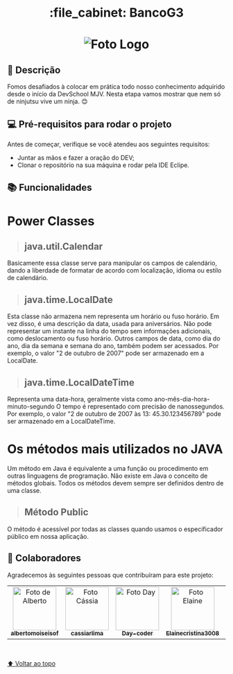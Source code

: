 <h1 align="center">:file_cabinet: BancoG3 </h1>

<h1 align="center">
<img src="https://avatars.githubusercontent.com/u/96503834?s=400&u=36e31442c7bb4373cee92c18f0284266656a8a4f&v=4"  alt="Foto Logo"/><br>
  </div>


  
 ## :memo: Descrição
Fomos desafiados à colocar em prática todo nosso conhecimento adquirido desde o início da DevSchool MJV. Nesta etapa vamos mostrar que nem só de ninjutsu vive um ninja. 😊

## 💻 Pré-requisitos para rodar o projeto

Antes de começar, verifique se você atendeu aos seguintes requisitos:
<!---Adicionar, duplicar ou remover conforme necessário--->
* Juntar as mãos e fazer a oração do DEV; 
* Clonar o repositório na sua máquina e rodar pela IDE Eclipe.

## :books: Funcionalidades
  # **Power Classes**

>## java.util.Calendar
Basicamente essa classe serve para manipular os campos de calendário, dando a liberdade de formatar de acordo com localização, idioma ou estilo de calendário.

>## java.time.LocalDate
Esta classe não armazena nem representa um horário ou fuso horário. Em vez disso, é uma descrição da data, usada para aniversários. Não pode representar um instante na linha do tempo sem informações adicionais, como deslocamento ou fuso horário. Outros campos de data, como dia do ano, dia da semana e semana do ano, também podem ser acessados. Por exemplo, o valor "2 de outubro de 2007" pode ser armazenado em a LocalDate.

>## java.time.LocalDateTime
Representa uma data-hora, geralmente vista como ano-mês-dia-hora-minuto-segundo O tempo é representado com precisão de nanossegundos. Por exemplo, o valor "2 de outubro de 2007 às 13: 45.30.123456789" pode ser armazenado em a LocalDateTime.

# **Os métodos mais utilizados no JAVA**
Um método em Java é equivalente a uma função ou procedimento em outras linguagens de programação. Não existe em Java o conceito de métodos globais. Todos os métodos devem sempre ser definidos dentro de uma classe.

>## Método Public
O método é acessível por todas as classes quando usamos o especificador público em nossa aplicação.
<br>

## 🤝 Colaboradores

Agradecemos às seguintes pessoas que contribuíram para este projeto:

<table>
  <tr>
    <td align="center">
      <a href="https://github.com/albertomoiseisof">
        <img src="https://avatars.githubusercontent.com/u/96124902?v=4" width="100px;" height="100px" alt="Foto de Alberto"/><br>
        <sub>
          <b>albertomoiseisof</b>
        </sub>
      </a>
    </td>
    <td align="center">
      <a href="https://github.com/cassiarlima">
        <img src="https://avatars.githubusercontent.com/u/89136471?v=4" width="100px;" height="100px" alt="Foto Cássia"/><br>
        <sub>
          <b>cassiarlima</b>
        </sub>
      </a>
    </td>
    <td align="center">
      <a href="https://github.com/Day-coder">
        <img src="https://avatars.githubusercontent.com/u/76756753?v=4" width="100px;" height="100px" alt="Foto Day"/><br>
        <sub>
          <b>Day-coder</b>
        </sub>
      </a>
    </td>
    <td align="center">
      <a href="https://github.com/Elainecristina3008">
        <img src="https://avatars.githubusercontent.com/u/59236894?v=4" width="100px;" height="100px" alt="Foto Elaine"/><br>
        <sub>
          <b>Elainecristina3008</b>
        </sub>
      </a>
    </td>
     <td align="center">
      <a href="https://github.com/LigiaDuarte">
        <img src="https://avatars.githubusercontent.com/u/86318295?v=4" width="100px;" height="100px" alt="Foto Ligia"/><br>
        <sub>
          <b>LigiaDuarte</b>
        </sub>
      </a>
    </td>
    <td align="center">
      <a href="https://github.com/moniqueds">
        <img src="https://avatars.githubusercontent.com/u/89393449?v=4" width="100px;" height="100px" alt="Foto Monique"/><br>
        <sub>
          <b>moniqueds</b>
        </sub>
      </a>
    </td>
    <td align="center">
      <a href="https://github.com/tamillessouza">
        <img src="https://avatars.githubusercontent.com/u/96421939?v=4" width="100px;" height="100px" alt="Foto Tamilles"/><br>
        <sub>
          <b>tamillessouza</b>
        </sub>
      </a>
    </td>
  </tr>
</table>
<br>

[⬆ Voltar ao topo](#nome-do-projeto)<br>
